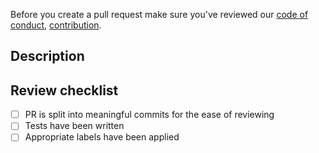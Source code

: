 <!-- Remove me from the description -->
Before you create a pull request make sure you've reviewed our
[code of conduct](../CODE_OF_CONDUCT.md),
[contribution](../CONTRIBUTING.md).

## Description

<!-- Add a short description of the change. -->

## Review checklist

- [ ] PR is split into meaningful commits for the ease of reviewing
- [ ] Tests have been written
- [ ] Appropriate labels have been applied
